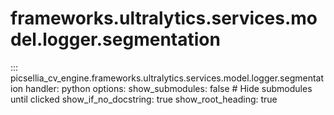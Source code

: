 # frameworks.ultralytics.services.model.logger.segmentation

::: picsellia_cv_engine.frameworks.ultralytics.services.model.logger.segmentation
    handler: python
    options:
        show_submodules: false  # Hide submodules until clicked
        show_if_no_docstring: true
        show_root_heading: true
